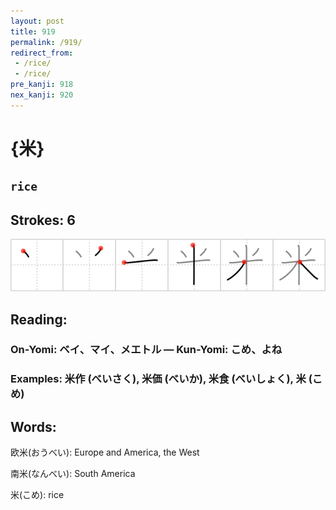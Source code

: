 ```yaml
---
layout: post
title: 919
permalink: /919/
redirect_from:
 - /rice/
 - /rice/
pre_kanji: 918
nex_kanji: 920
---
```


# {米}

## `rice`

## Strokes: 6

<div class="stroke"><img src="../images/E7B1B3.png" /></div>

## Reading:

### On-Yomi: ベイ、マイ、メエトル &mdash; Kun-Yomi: こめ、よね

### Examples: 米作 (べいさく), 米価 (べいか), 米食 (べいしょく), 米 (こめ)

## Words:

欧米(おうべい): Europe and America, the West

南米(なんべい): South America

米(こめ): rice
